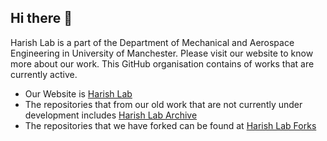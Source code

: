 ## Hi there 👋

<!--

**Here are some ideas to get you started:**

🙋‍♀️ A short introduction - what is your organization all about?
🌈 Contribution guidelines - how can the community get involved?
👩‍💻 Useful resources - where can the community find your docs? Is there anything else the community should know?
🍿 Fun facts - what does your team eat for breakfast?
🧙 Remember, you can do mighty things with the power of [Markdown](https://docs.github.com/github/writing-on-github/getting-started-with-writing-and-formatting-on-github/basic-writing-and-formatting-syntax)
-->

Harish Lab is a part of the Department of Mechanical and Aerospace Engineering in University of Manchester. Please visit our website to know more about our work. This GitHub organisation contains of works that are currently active. 
- Our Website is [Harish Lab](https://www.harishlab.com)
- The repositories that from our old work that are not currently under development includes [Harish Lab Archive](https://github.com/Harish-Research-Lab-Archive)
- The repositories that we have forked can be found at [Harish Lab Forks](https://github.com/Harish-Research-Lab-Forks)
